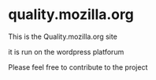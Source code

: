 quality.mozilla.org
===================

This is the Quality.mozilla.org site 

it is run on the wordpress platforum

Please feel free to contribute to the project
